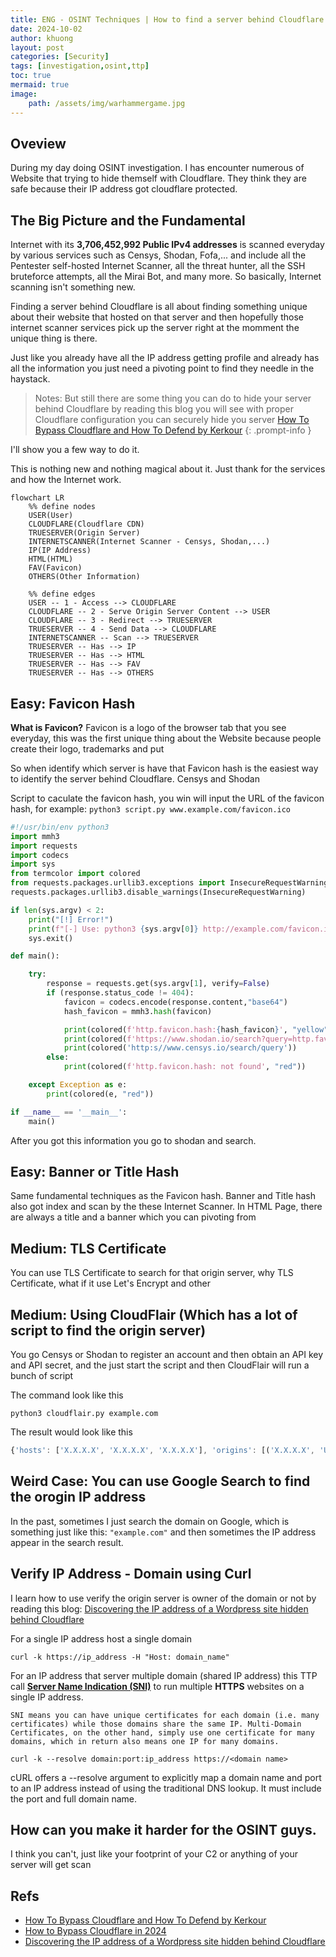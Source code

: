 ```yaml
---
title: ENG - OSINT Techniques | How to find a server behind Cloudflare
date: 2024-10-02
author: khuong
layout: post
categories: [Security]
tags: [investigation,osint,ttp]
toc: true
mermaid: true
image:
    path: /assets/img/warhammergame.jpg
---
```



## Oveview

During my day doing OSINT investigation. I has encounter numerous of Website that trying to hide themself with Cloudflare. They think they are safe because their IP address got cloudflare protected.

## The Big Picture and the Fundamental

Internet with its **3,706,452,992 Public IPv4 addresses** is scanned everyday by various services such as Censys, Shodan, Fofa,... and include all the Pentester self-hosted Internet Scanner, all the threat hunter, all the SSH bruteforce attempts, all the Mirai Bot, and many more. So basically, Internet scanning isn't something new. 

Finding a server behind Cloudflare is all about finding something unique about their website that hosted on that server and then hopefully those internet scanner services pick up the server right at the momment the unique thing is there.

Just like you already have all the IP address getting profile and already has all the information you just need a pivoting point to find they needle in the haystack.


> Notes: But still there are some thing you can do to hide your server behind Cloudflare by reading this blog you will see with proper Cloudflare configuration you can securely hide you server
> [How To Bypass Cloudflare and How To Defend by Kerkour](https://kerkour.com/how-to-bypass-cloudflare-and-how-to-defend)
{: .prompt-info }


I'll show you a few way to do it.

This is nothing new and nothing magical about it. Just thank for the services and how the Internet work. 


```mermaid
flowchart LR
    %% define nodes
    USER(User)
    CLOUDFLARE(Cloudflare CDN)
    TRUESERVER(Origin Server)
    INTERNETSCANNER(Internet Scanner - Censys, Shodan,...)
    IP(IP Address)
    HTML(HTML)
    FAV(Favicon)
    OTHERS(Other Information)

    %% define edges    
    USER -- 1 - Access --> CLOUDFLARE
    CLOUDFLARE -- 2 - Serve Origin Server Content --> USER
    CLOUDFLARE -- 3 - Redirect --> TRUESERVER
    TRUESERVER -- 4 - Send Data --> CLOUDFLARE
    INTERNETSCANNER -- Scan --> TRUESERVER
    TRUESERVER -- Has --> IP
    TRUESERVER -- Has --> HTML
    TRUESERVER -- Has --> FAV
    TRUESERVER -- Has --> OTHERS
```

## Easy: Favicon Hash

**What is Favicon?** Favicon is a logo of the browser tab that you see everyday, this was the first unique thing about the Website because people create their logo, trademarks
and put 

So when identify which server is have that Favicon hash is the easiest way to identify the server behind Cloudflare. Censys and Shodan 

Script to caculate the favicon hash, you win will input the URL of the favicon hash, for example: `python3 script.py www.example.com/favicon.ico`

```python
#!/usr/bin/env python3
import mmh3
import requests
import codecs
import sys
from termcolor import colored
from requests.packages.urllib3.exceptions import InsecureRequestWarning
requests.packages.urllib3.disable_warnings(InsecureRequestWarning)

if len(sys.argv) < 2:
	print("[!] Error!")
	print(f"[-] Use: python3 {sys.argv[0]} http://example.com/favicon.ico")
	sys.exit()

def main():

    try:
        response = requests.get(sys.argv[1], verify=False)
        if (response.status_code != 404):
            favicon = codecs.encode(response.content,"base64")
            hash_favicon = mmh3.hash(favicon)

            print(colored(f'http.favicon.hash:{hash_favicon}', "yellow"))
            print(colored(f'https://www.shodan.io/search?query=http.favicon.hash%3A'+str(hash_favicon), "green"))
            print(colored('http:s//www.censys.io/search/query'))
        else:
            print(colored(f'http.favicon.hash: not found', "red"))

    except Exception as e:
        print(colored(e, "red"))

if __name__ == '__main__':
	main()
```

After you got this information you go to shodan and search.

## Easy: Banner or Title Hash

Same fundamental techniques as the Favicon hash. Banner and Title hash also got index and scan by the these Internet Scanner. In HTML Page, there are always a title and a banner which you can pivoting from




## Medium: TLS Certificate 

You can use TLS Certificate to search for that origin server, why TLS Certificate, what if it use Let's Encrypt and other


## Medium: Using CloudFlair (Which has a lot of script to find the origin server)

You go Censys or Shodan to register an account and then obtain an API key and API secret, and the just start the script and then CloudFlair will run a bunch of script 

The command look like this

```shell
python3 cloudflair.py example.com
```

The result would look like this

```javascript
{'hosts': ['X.X.X.X', 'X.X.X.X', 'X.X.X.X'], 'origins': [('X.X.X.X', 'Unexpected HTTP status code 404'), ('X.X.X.X', 'HTML content identical to example.com'), ('X.X.X.X', 'HTML content identical to example.com')]}
```

## Weird Case: You can use Google Search to find the orogin IP address

In the past, sometimes I just search the domain on Google, which is something just like this: `"example.com"` and then sometimes the IP address appear in the search result. 
 
## Verify IP Address - Domain using Curl

I learn how to use verify the origin server is owner of the domain or not by reading this blog: [Discovering the IP address of a Wordpress site hidden behind Cloudflare](https://blog.nem.ec/2020/01/22/discover-cloudflare-wordpress-ip/)

For a single IP address host a single domain

```shell
curl -k https://ip_address -H "Host: domain_name"
```

For an IP address that server multiple domain (shared IP address) this TTP call [**Server Name Indication (SNI)**](https://www.cloudflare.com/learning/ssl/what-is-sni/) to run multiple **HTTPS** websites on a single IP address. 

`SNI means you can have unique certificates for each domain (i.e. many certificates) while those domains share the same IP. Multi-Domain Certificates, on the other hand, simply use one certificate for many domains, which in return also means one IP for many domains.`

```shell
curl -k --resolve domain:port:ip_address https://<domain name>
```

cURL offers a --resolve argument to explicitly map a domain name and port to an IP address instead of using the traditional DNS lookup. It must include the port and full domain name.

## How can you make it harder for the OSINT guys.

I think you can't, just like your footprint of your C2 or anything of your server will get scan

## Refs

- [How To Bypass Cloudflare and How To Defend by Kerkour](https://kerkour.com/how-to-bypass-cloudflare-and-how-to-defend)
- [How to Bypass Cloudflare in 2024](https://scrapeops.io/web-scraping-playbook/how-to-bypass-cloudflare/)
- [Discovering the IP address of a Wordpress site hidden behind Cloudflare](https://blog.nem.ec/2020/01/22/discover-cloudflare-wordpress-ip/)


